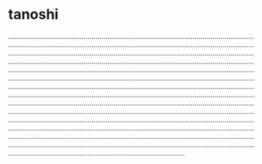 # tanoshi

.................................................................................................................................................................................................................................................................................................................................................................................................................................................................................................................................................................................................................................................................................................................................................................................................................................................................................................................................................................................................................................................................................................................................................................................................................................................................................................................................................................................................................................................................................................................................................................................................................................................................................................................................................................................................................................................................................................